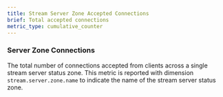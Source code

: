 ```yaml
---
title: Stream Server Zone Accepted Connections
brief: Total accepted connections
metric_type: cumulative_counter
---
```

### Server Zone Connections
The total number of connections accepted from clients across a single stream server status zone.
This metric is reported with dimension `stream.server.zone.name` to indicate the name of the stream server status zone.
